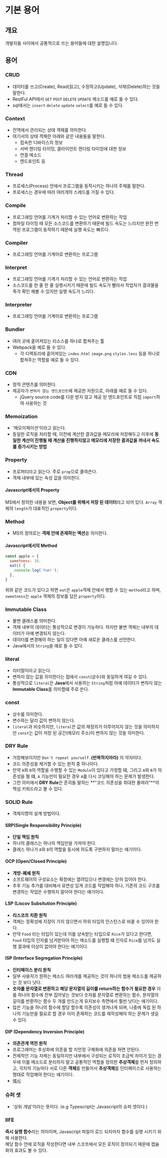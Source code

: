 # 기본 용어
## 개요
개발자들 사이에서 공통적으로 쓰는 용어들에 대한 설명입니다.
## 용어
### CRUD
- 데이터를 쓰고(Create), Read(읽고), 수정하고(Update), 삭제(Delete)하는 것을 말한다.
- RestFul API에서 ```GET``` ```POST``` ```DELETE``` ```UPDATE``` 메소드를 예로 들 수 있다.
- sql에서는 ```insert``` ```delete``` ```update``` ```select```를 예로 들 수 있다.
### Context
- 전역에서 관리되는 상태 겍체를 의미한다.
- 여기서의 상태 겍체란 아래와 같은 내용들을 말한다.
  - 접속한 디바이스의 정보
  - 서버 렌더링 타이밍, 클라이언트 렌더링 타이밍에 대한 정보
  - 연결 메소드
  - 엔드포인트 등
### Thread
- 프로세스(Process) 안에서 프로그램을 동작시키는 하나의 주체를 말한다.
- 프로세스는 경우에 따라 여러개의 스레드를 가질 수 있다.
### Compile
- 프로그래밍 언어를 기계가 처리할 수 있는 언어로 변환하는 작업
- 컴파일 타이밍 때 모든 소스코드를 변환하기 때문에 빌드 속도는 느리지만 완전 번역된 프로그램이 동작하기 때문에 실행 속도는 빠르다.
### Compiler
- 프로그래밍 언어를 기계어로 변환하는 프로그램
### Interpret
- 프로그래밍 언어를 기계가 처리할 수 있는 언어로 변환하는 작업
- 소스코드를 한 줄 한 줄 실행시키기 때문에 빌드 속도가 빨라서 작업자가 결과물을 즉각 확인 해볼 수 있지만 실행 속도가 느리다.
### Interpreter
- 프로그래밍 언어를 기계어로 변환하는 프로그램
### Bundler
- 여러 곳에 흩어져있는 리소스를 하나로 합쳐주는 툴
- Webpack을 예로 들 수 있다.
  - 각 디렉토리에 흩어져있는 ```index.html``` ```image.png``` ```styles.less``` 등을 하나로 합쳐주는 역할을 예로 들 수 있다.
### CDN
- 정적 콘텐츠를 의미한다.
- 제공자가 ```변하지 않는 엔드포인트```에 제공한 자원으로, 아래를 예로 들 수 있다.
  - jQuery source code를 다운 받지 않고 제공 된 엔드포인트로 직접 ```import```하여 사용하는 것
### Memoization
- '메모이제이션'이라고 읽는다.
- 동일한 로직을 처리할 때, 이전에 계산한 결과값을 메모리에 저장해두고 이후에 **동일한 계산이 진행될 때 계산을 진행하지않고 메모리에 저장한 결과값을 꺼내서 속도를 증가시키는 방법**
### Property
- 프로퍼티라고 읽는다. 주로 ```prop```으로 줄여쓴다.
- 객체 내부에 있는 속성 값을 의미한다.
#### Javascript에서의 Property
MS에서 정의한 내용을 보면, **Object를 위해서 저장 된 데이터**라고 되어 있다. ```Array``` 객체의 ```length```가 대표적인 ```property```이다.
### Method
- MS의 정의로는 **객체 안에 존재하는 액션**을 의미한다.
#### Javascript에서의 Method
```javascript
const apple = {
  sweetness: 10,
  eat() {
    console.log('Yum!');
  },
}
```
위와 같은 코드가 있다고 하면 ```eat```은 ```apple```객체 안에서 행할 수 있는 ```method```라고 하며, ```sweetness```는 ```apple``` 객체의 정보를 담은 ```property```이다.
### Immutable Class
- 불변 클래스를 의미한다.
- 객체 내부의 데이터는 통상적으로 변경이 가능하다. 하지만 불변 객체는 내부의 데이터가 아예 변경되지 않는다.
- 데이터를 변경해야 하는 일이 있다면 아예 새로운 클래스를 선언한다.
- Java에서의 ```String```을 예로 들 수 있다.
### literal
- 리터럴이라고 읽는다.
- 변하지 않는 값을 의미한다는 점에서 ```const```(상수)와 동일하게 여길 수 있다.
- 통상적으로 ```literal```은 **Java**에서 사용하는 ```String```처럼 아예 데이터가 변하지 않는 **Immutable Class**를 의미할떄 주로 쓴다.
### const
- 상수를 의미한다.
- 변수와는 달리 값이 변하지 않는다.
- ```literal```과 비슷하지만, ```literal```은 값의 재정의가 이루어지지 않는 것을 의미하지만 ```const```는 값이 저장 된 공간(메모리 주소)이 변하지 않는 것을 의미한다.
### DRY Rule
- 거창해보이지만 ```Don't repeat yourself.```**(반복하지마라)** 의 약자이다.
- 코드 의존성을 제거할 수 있는 원칙 중 하나이다.
- 만약 ```A```와 ```B```의 역할을 수행할 수 있는 ```Module```이 있다고 가정할 떄, 그리고 ```A```와 ```B```가 의존성을 띌 떄, ```A``` 기능만이 필요한 경우 ```A```를 다시 코딩해야 하는 문제가 발생한다.
- 그런 의미에서 **DRY Rule**은 흔히들 말하는 **"코드 의존성을 최대한 줄여라"**의 핵심 키워드라고 볼 수 있다.
### SOLID Rule
- 객체지향의 설계 방법이다.
#### SRP(Single Responsibility Principle)
- **단일 책임 원칙**
- 하나의 클래스는 하나의 책임만을 가져야 한다.
- 클래스 하나가 ```A```와 ```B```의 역할을 동시에 하도록 구현하지 말라는 얘기이다.
#### OCP (Open/Closed Principle)
- **개방-폐쇄 원칙**
- 소프트웨어의 구성요소는 확장에는 열려있으나 변경에는 닫혀 있어야 한다.
- 추후 기능 추가를 대비해서 유연성 있게 코드를 작업해야 하나, 기존의 코드 구조를 변경하는 작업은 수행하지 말아야 한다는 얘기이다.
#### LSP (Liscov Subsitution Principle)
- **리스코프 치환 원칙**
- 객체는 정확성에 지장이 가지 않으면서 하위 타입의 인스턴스로 바꿀 수 있어야 한다.
- 만약 ```Food``` 라는 타입이 있는데 이를 상속받는 타입으로 ```Rice```가 있다고 한다면, ```Food``` 타입의 인자를 넘겨받아야 하는 메소드를 실행할 떄 인자로 ```Rice```를 넘겨도 실행 결과에 이상이 없어야 한다는 얘기이다.
#### ISP (Interface Segregation Principle)
- **인터페이스 분리 원칙**
- 일부 사용자가 원하는 메소드 여러개를 제공하는 것이 하나의 범용 메소드를 제공하는 것 보다 낫다.
- **숫자를 문자열로 변환하고 해당 문자열의 길이를 return하는 함수가 필요한 경우** 이를 하나의 함수에 전부 집어넣는 것보다 숫자를 문자열로 변환하는 함수, 문자열의 길이를 반환하는 함수 두 개를 만드는게 유지보수 측면에서 훨씬 낫다는 얘기이다.
- 많은 기능을 하나의 함수에 할당 할수록 의존성이 생겨나게 되며, 나중에 독립 된 하나의 기능만을 필요로 할 경우 이미 존재하는 코드를 재작성해야 하는 문제가 생길 수 있다.
#### DIP (Dependency Inversion Principle)
- **의존관계 역전 원칙**
- 프로그래머는 추상화에 의존을 할 지언정 구체화에 의존을 하면 안된다.
- 전체적인 기능 자체는 동일하지만 내부에서 구성되는 로직이 조금씩 차이가 있는 경우에 이를 메소드로 분리하지 말고 공통적인 역할을 정의한 **추상객체**를 먼저 정의하고, 각자의 기능마다 서로 다른 **객체**를 만들어서 **추상객체**를 인터페이스로 사용하는 형태로 작업해야 한다는 얘기이다.
- [예시](https://huisam.tistory.com/entry/DIP)
### 슈퍼 셋
- '상위 개념'이라는 뜻이다. (e.g Typescript는 Javascript의 슈퍼 셋이다.)
### IIFE
**즉시 실행 함수**라는 의미이며, Javascript 파일이 로드 되자마자 함수를 실행 시키기 위해 사용한다.  
해당 함수 안에 로직을 작성한다면 내부 스코프에서 모든 로직이 정의되기 때문에 캡슐화의 효과도 볼 수 있다.